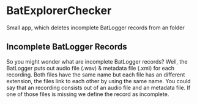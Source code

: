 # BatExplorerChecker

Small app, which deletes incomplete BatLogger records from an folder

## Incomplete BatLogger Records

So you might wonder what are incomplete BatLogger records? 
Well, the BatLogger puts out audio file (.wav) & metadata file (.xml) for each recording.
Both files have the same name but each file has an different extension, the files link to each other by using the same name.
You could say that an recording consists out of an audio file and an metadata file. 
If one of those files is missing we define the record as incomplete.
